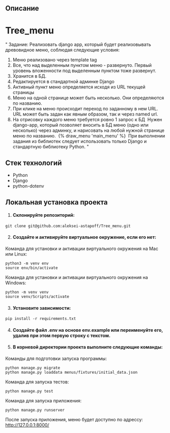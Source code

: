 ## Описание
# Tree_menu

"
Задание:
Реализовать django app, который будет реализовывать древовидное меню, соблюдая следующие условия:
1) Меню реализовано через template tag
2) Все, что над выделенным пунктом меню - развернуто. Первый уровень вложенности под выделенным пунктом тоже развернут.
3) Хранится в БД.
4) Редактируется в стандартной админке Django
5) Активный пункт меню определяется исходя из URL текущей страницы
6) Меню на одной странице может быть несколько. Они определяются по названию.
7) При клике на меню происходит переход по заданному в нем URL. URL может быть задан как явным образом, так и через named url.
8) На отрисовку каждого меню требуется ровно 1 запрос к БД
 Нужен django-app, который позволяет вносить в БД меню (одно или несколько) через админку, и нарисовать на любой нужной странице меню по названию.
 {% draw_menu 'main_menu' %}
 При выполнении задания из библиотек следует использовать только Django и стандартную библиотеку Python.
"

## Стек технологий

- Python
- Django
- python-dotenv

## Локальная установка проекта

1. #### Склонируйте репозиторий:
```
git clone git@github.com:aleksei-astapoff/Tree_menu.git
```

2. #### Создайте и активируйте виртуальное окружение, если его нет:
Команда для установки и активации виртуального окружения на Mac или Linux:
```
python3 -m venv env
source env/bin/activate
```

Команда для установки и активации виртуального окружения на Windows:
```
python -m venv venv
source venv/Scripts/activate
```

3. #### Установите зависимости:
```
pip install -r requirements.txt
```

4. #### Создайте файл .env на основе env.example или переименуйте его, удалив при этом первую строку с текстом.

5. #### В корневой директории проекта выполните следующие команды:
Команды для подготовки запуска программы:
```
python manage.py migrate
python manage.py loaddata menus/fixtures/initial_data.json
```

Команда для запуска тестов:
```
python manage.py test
```

Команда для запуска приложения:
```
python manage.py runserver
```

После запуска приложения, меню будет доступно по адрессу: http://127.0.0.1:8000/